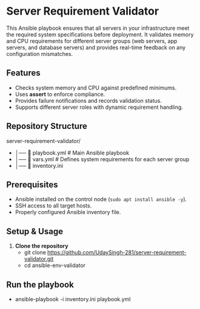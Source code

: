 # Server Requirement Validator

This Ansible playbook ensures that all servers in your infrastructure meet the required system specifications before deployment. It validates memory and CPU requirements for different server groups (web servers, app servers, and database servers) and provides real-time feedback on any configuration mismatches.

## Features
- Checks system memory and CPU against predefined minimums.
- Uses **assert** to enforce compliance.
- Provides failure notifications and records validation status.
- Supports different server roles with dynamic requirement handling.

## Repository Structure

server-requirement-validator/ 
* │── 📄 playbook.yml # Main Ansible playbook
* │── 📄 vars.yml # Defines system requirements for each server group
* │── 📄 inventory.ini


## Prerequisites
- Ansible installed on the control node (`sudo apt install ansible -y`).
- SSH access to all target hosts.
- Properly configured Ansible inventory file.

## Setup & Usage
1. **Clone the repository**  
   * git clone https://github.com/UdaySingh-281/server-requirement-validator.git
   * cd ansible-env-validator

## Run the playbook
* ansible-playbook -i inventory.ini playbook.yml
